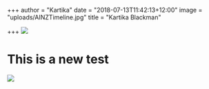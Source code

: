 +++
author = "Kartika"
date = "2018-07-13T11:42:13+12:00"
image = "uploads/AINZTimeline.jpg"
title = "Kartika Blackman"

+++
![](uploads/DSCF3639.jpg)

# This is a new test

![](uploads/DSCF3639.jpg)